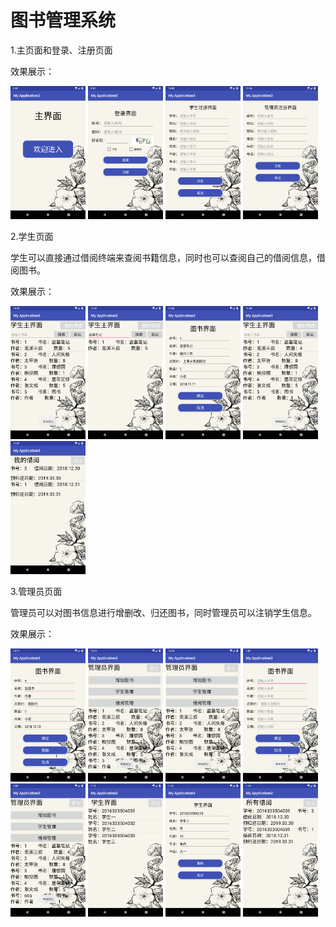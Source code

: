 图书管理系统
=======

1.主页面和登录、注册页面

效果展示：

<div style="display:flex justify-content:space-around">
    <img src="images/1.1.png" alt="login" width="120px" />
    <img src="images/1.2.png" alt="login" width="120px" />
    <img src="images/1.3.png" alt="login" width="120px" />
    <img src="images/1.4.png" alt="login" width="120px" />
</div>

2.学生页面

学生可以直接通过借阅终端来查阅书籍信息，同时也可以查阅自己的借阅信息，借阅图书。

效果展示：

<div style="display:flex justify-content:space-around">
    <img src="images/2.1.png" alt="student" width="120px" />
    <img src="images/2.2.png" alt="student" width="120px" />
    <img src="images/2.3.png" alt="student" width="120px" />
    <img src="images/2.4.png" alt="student" width="120px" />
    <img src="images/2.5.png" alt="student" width="120px" />
</div>

3.管理员页面

管理员可以对图书信息进行增删改、归还图书，同时管理员可以注销学生信息。

效果展示：

<div style="display:flex justify-content:space-around">
    <img src="images/3.1.png" alt="manager" width="120px" />
    <img src="images/3.2.png" alt="manager" width="120px" />
    <img src="images/3.3.png" alt="manager" width="120px" />
    <img src="images/3.4.png" alt="manager" width="120px" />
    <img src="images/3.5.png" alt="manager" width="120px" />
    <img src="images/3.6.png" alt="manager" width="120px" />
    <img src="images/3.7.png" alt="manager" width="120px" />
    <img src="images/3.8.png" alt="manager" width="120px" />
</div>
